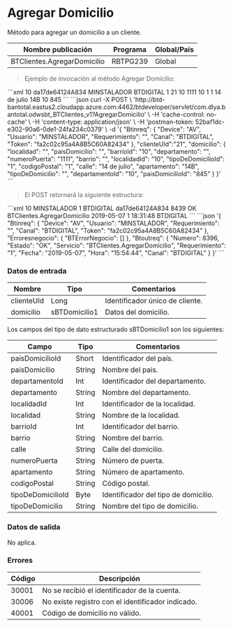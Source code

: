 # Agregar Domicilio 

Método para agregar un domicilio a un cliente. 

Nombre publicación | Programa | Global/País 
--------- | ----------- | ----------- 
BTClientes.AgregarDomicilio | RBTPG239 | Global 

> Ejemplo de invocación al método Agregar Domicilio: 

<code-group> 
<code-block title="XML" active> 
```xml 
<soapenv:Envelope xmlns:soapenv="http://schemas.xmlsoap.org/soap/envelope/" xmlns:bts="http://uy.com.dlya.bantotal/BTSOA/"> 
   <soapenv:Header/> 
   <soapenv:Body> 
      <bts:BTClientes.AgregarDomicilio> 
		<bts:Btinreq> 
            <bts:Device>10</bts:Device> 
            <bts:Token>da17de64124A834</bts:Token> 
            <bts:Usuario>MINSTALADOR</bts:Usuario> 
            <bts:Canal>BTDIGITAL</bts:Canal> 
            <bts:Requerimiento>1</bts:Requerimiento> 
		</bts:Btinreq> 
		<bts:clienteUId>21</bts:clienteUId> 
		<bts:domicilio> 
			<bts:localidad></bts:localidad> 
			<bts:paisDomicilio></bts:paisDomicilio> 
			<bts:barrioId>10</bts:barrioId> 
			<bts:departamento></bts:departamento> 
			<bts:numeroPuerta>1111</bts:numeroPuerta> 
			<bts:barrio></bts:barrio> 
			<bts:localidadId>10</bts:localidadId> 
			<bts:tipoDeDomicilioId>1</bts:tipoDeDomicilioId> 
			<bts:codigoPostal>1</bts:codigoPostal> 
			<bts:calle>14 de julio</bts:calle> 
			<bts:apartamento>14B</bts:apartamento> 
			<bts:tipoDeDomicilio></bts:tipoDeDomicilio> 
			<bts:departamentoId>10</bts:departamentoId> 
			<bts:paisDomicilioId>845</bts:paisDomicilioId> 
		</bts:domicilio> 
      </bts:BTClientes.AgregarDomicilio> 
   </soapenv:Body> 
</soapenv:Envelope> 
``` 
</code-block> 

<code-block title="JSON"> 
```json 
curl -X POST \ 
  'http://btd-bantotal.eastus2.cloudapp.azure.com:4462/btdeveloper/servlet/com.dlya.bantotal.odwsbt_BTClientes_v1?AgregarDomicilio' \ 
  -H 'cache-control: no-cache' \ 
  -H 'content-type: application/json' \ 
  -H 'postman-token: 52baf1dc-e302-90a6-0de1-24fa234c0379' \ 
  -d '{ 
	"Btinreq": { 
		"Device": "AV", 
		"Usuario": "MINSTALADOR", 
		"Requerimiento": "", 
		"Canal": "BTDIGITAL", 
		"Token": "fa2c02c95a4A8B5C60A82434" 
	}, 
	"clienteUId":"21", 
	"domicilio": { 
		"localidad": "", 
		"paisDomicilio": "", 
		"barrioId": "10", 
		"departamento": "", 
		"numeroPuerta": "1111", 
		"barrio": "", 
		"localidadId": "10", 
		"tipoDeDomicilioId": "1", 
		"codigoPostal": "1", 
		"calle": "14 de julio", 
		"apartamento": "14B", 
		"tipoDeDomicilio": "", 
		"departamentoId": "10", 
		"paisDomicilioId": "845" 
	}	 
}' 
``` 
</code-block> 
</code-group> 

> El POST retornará la siguiente estructura: 

<code-group> 
<code-block title="XML" active> 
```xml 
<SOAP-ENV:Envelope xmlns:SOAP-ENV="http://schemas.xmlsoap.org/soap/envelope/" xmlns:xsd="http://www.w3.org/2001/XMLSchema" xmlns:SOAP-ENC="http://schemas.xmlsoap.org/soap/encoding/" xmlns:xsi="http://www.w3.org/2001/XMLSchema-instance"> 
   <SOAP-ENV:Body> 
      <BTClientes.AgregarDomicilioResponse xmlns="http://uy.com.dlya.bantotal/BTSOA/"> 
         <Btinreq> 
            <Device>10</Device> 
            <Usuario>MINSTALADOR</Usuario> 
            <Requerimiento>1</Requerimiento> 
            <Canal>BTDIGITAL</Canal> 
            <Token>da17de64124A834</Token> 
         </Btinreq> 
         <Erroresnegocio></Erroresnegocio> 
         <Btoutreq> 
            <Numero>8439</Numero> 
            <Estado>OK</Estado> 
            <Servicio>BTClientes.AgregarDomicilio</Servicio> 
            <Fecha>2019-05-07</Fecha> 
            <Requerimiento>1</Requerimiento> 
            <Hora>18:31:48</Hora> 
            <Canal>BTDIGITAL</Canal> 
         </Btoutreq> 
      </BTClientes.AgregarDomicilioResponse> 
   </SOAP-ENV:Body> 
</SOAP-ENV:Envelope> 
``` 
</code-block> 

<code-block title="JSON"> 
```json 
'{ 
	"Btinreq": { 
		"Device": "AV", 
		"Usuario": "MINSTALADOR", 
		"Requerimiento": "", 
		"Canal": "BTDIGITAL", 
		"Token": "fa2c02c95a4A8B5C60A82434" 
	}, 
    "Erroresnegocio": { 
        "BTErrorNegocio": [] 
    }, 
    "Btoutreq": { 
        "Numero": 8396, 
        "Estado": "OK", 
        "Servicio": "BTClientes.AgregarDomicilio", 
        "Requerimiento": "1", 
        "Fecha": "2019-05-07", 
        "Hora": "15:54:44", 
        "Canal": "BTDIGITAL" 
    } 
}' 
``` 
</code-block> 
</code-group>  

### Datos de entrada 

Nombre | Tipo | Comentarios 
--------- | ----------- | ----------- 
clienteUId | Long | Identificador único de cliente. 
domicilio | sBTDomicilio1 | Datos del domicilio. 

Los campos del tipo de dato estructurado sBTDomicilio1 son los siguientes: 

Campo | Tipo | Comentarios 
--------- | ----------- | ----------- 
paisDomicilioId | Short | Identificador del país. 
paisDomicilio | String | Nombre del pais. 
departamentoId | Int | Identificador del departamento. 
departamento | String | Nombre del departamento. 
localidadId | Int | Identificador de la localidad. 
localidad | String | Nombre de la localidad. 
barrioId | Int | Identificador del barrio. 
barrio | String | Nombre del barrio. 
calle | String | Calle del domicilio. 
numeroPuerta | String | Número de puerta. 
apartamento | String | Número de apartamento. 
codigoPostal | String | Código postal. 
tipoDeDomicilioId | Byte | Identificador del tipo de domicilio. 
tipoDeDomicilio | String | Nombre del tipo de domicilio. 

### Datos de salida 

No aplica. 

### Errores  

Código | Descripción 
--------- | ----------- 
30001 | No se recibió el identificador de la cuenta. 
30006 | No existe registro con el identificador indicado. 
40001 | Código de domicilio no válido. 

 
